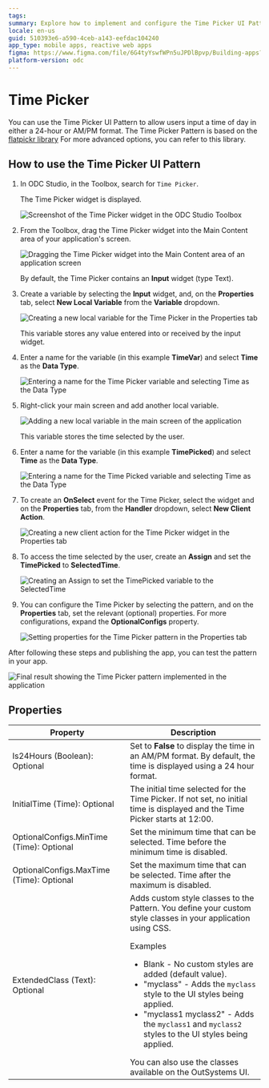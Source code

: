 ```yaml
---
tags: 
summary: Explore how to implement and configure the Time Picker UI Pattern in OutSystems Developer Cloud (ODC) for user time input.
locale: en-us
guid: 510393e6-a590-4ceb-a143-eefdac104240
app_type: mobile apps, reactive web apps
figma: https://www.figma.com/file/6G4tyYswfWPn5uJPDlBpvp/Building-apps?type=design&node-id=3203%3A17949&t=ZwHw8hXeFhwYsO5V-1
platform-version: odc
---
```


# Time Picker

You can use the Time Picker UI Pattern to allow users input a time of day in either a 24-hour or AM/PM format. The Time Picker Pattern is based on the [flatpickr library](https://flatpickr.js.org/) For more advanced options, you can refer to this library.

## How to use the Time Picker UI Pattern

1. In ODC Studio, in the Toolbox, search for `Time Picker`.
    
    The Time Picker widget is displayed.

    ![Screenshot of the Time Picker widget in the ODC Studio Toolbox](images/timepicker-widget-ss.png "Time Picker Widget in ODC Studio Toolbox")

1. From the Toolbox, drag the Time Picker widget into the Main Content area of your application's screen.

    ![Dragging the Time Picker widget into the Main Content area of an application screen](images/timepicker-widget-drag-ss.png "Dragging Time Picker Widget to Screen")

    By default, the Time Picker contains an **Input** widget (type Text).

1. Create a variable by selecting the **Input** widget, and, on the **Properties** tab, select **New Local Variable** from the **Variable** dropdown.

    ![Creating a new local variable for the Time Picker in the Properties tab](images/timepicker-local-variable-ss.png "Creating a Local Variable for Time Picker")

    This variable stores any value entered into or received by the input widget.

1. Enter a name for the variable (in this example **TimeVar**) and select **Time** as the **Data Type**.

    ![Entering a name for the Time Picker variable and selecting Time as the Data Type](images/timepicker-timevar-ss.png "Naming the Time Variable")

1. Right-click your main screen and add another local variable.

    ![Adding a new local variable in the main screen of the application](images/timepicker-new-loc-var-ss.png "Adding a New Local Variable")

    This variable stores the time selected by the user.

1. Enter a name for the variable (in this example **TimePicked**) and select **Time** as the **Data Type**.

    ![Entering a name for the Time Picked variable and selecting Time as the Data Type](images/timepicker-timepicked-ss.png "Naming the Time Picked Variable")

1. To create an **OnSelect** event for the Time Picker, select the widget and on the **Properties** tab, from the **Handler** dropdown, select **New Client Action**.

    ![Creating a new client action for the Time Picker widget in the Properties tab](images/timepicker-clientaction-ss.png "Creating a New Client Action for Time Picker")

1. To access the time selected by the user, create an **Assign** and set the **TimePicked** to **SelectedTime**.

    ![Creating an Assign to set the TimePicked variable to the SelectedTime](images/timepicker-assign-ss.png "Creating an Assign for Time Selection")

1. You can configure the Time Picker by selecting the pattern, and on the **Properties** tab, set the relevant (optional) properties. For more configurations, expand the **OptionalConfigs** property.

    ![Setting properties for the Time Picker pattern in the Properties tab](images/timepicker-properties-ss.png "Setting Properties for Time Picke Widget")

After following these steps and publishing the app, you can test the pattern in your app. 

![Final result showing the Time Picker pattern implemented in the application](images/timepicker-result-ss.png "Time Picker Result Pattern in App")
## Properties

| Property  | Description  | 
|---|---|
|  Is24Hours (Boolean): Optional | Set to **False** to display the time in an AM/PM format. By default, the time is displayed using a 24 hour format.  | 
|  InitialTime (Time): Optional | The initial time selected for the Time Picker. If not set, no initial time is displayed and the Time Picker starts at 12:00.  | 
| OptionalConfigs.MinTime (Time): Optional  |  Set the minimum time that can be selected. Time before the minimum time is disabled. | 
| OptionalConfigs.MaxTime (Time): Optional  | Set the maximum time that can be selected. Time after the maximum is disabled.  | 
| ExtendedClass (Text): Optional  | Adds custom style classes to the Pattern. You define your custom style classes in your application using CSS. <p>Examples <ul><li>Blank - No custom styles are added (default value).</li><li>"myclass" - Adds the ``myclass`` style to the UI styles being applied.</li><li>"myclass1 myclass2" - Adds the ``myclass1`` and ``myclass2`` styles to the UI styles being applied.</li></ul></p>You can also use the classes available on the OutSystems UI. |




